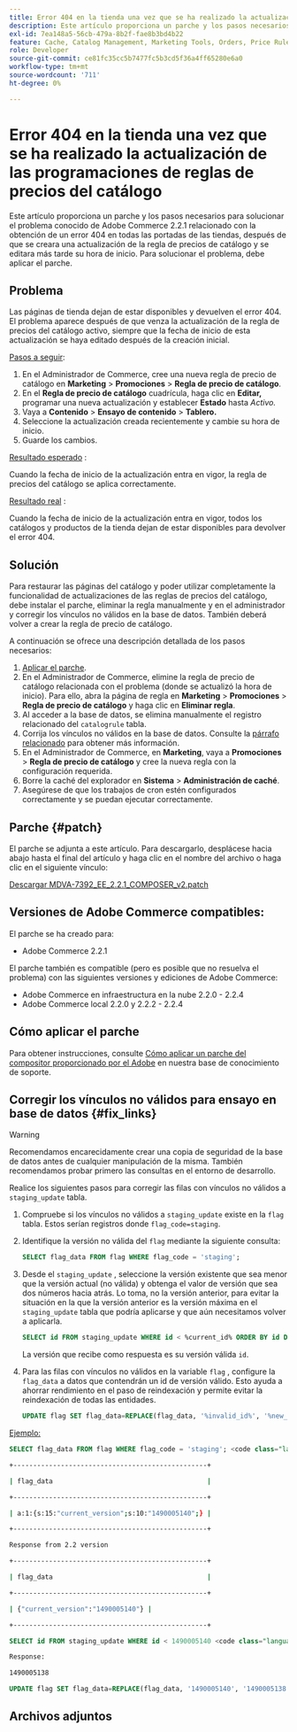 ```yaml
---
title: Error 404 en la tienda una vez que se ha realizado la actualización de las programaciones de reglas de precios del catálogo
description: Este artículo proporciona un parche y los pasos necesarios para solucionar el problema conocido de Adobe Commerce 2.2.1 relacionado con la obtención de un error 404 en todas las portadas de las tiendas, después de que se creara una actualización de la regla de precios de catálogo y se editara más tarde su hora de inicio. Para solucionar el problema, debe aplicar el parche.
exl-id: 7ea148a5-56cb-479a-8b2f-fae8b3bd4b22
feature: Cache, Catalog Management, Marketing Tools, Orders, Price Rules
role: Developer
source-git-commit: ce81fc35cc5b7477fc5b3cd5f36a4ff65280e6a0
workflow-type: tm+mt
source-wordcount: '711'
ht-degree: 0%

---
```


# Error 404 en la tienda una vez que se ha realizado la actualización de las programaciones de reglas de precios del catálogo

Este artículo proporciona un parche y los pasos necesarios para solucionar el problema conocido de Adobe Commerce 2.2.1 relacionado con la obtención de un error 404 en todas las portadas de las tiendas, después de que se creara una actualización de la regla de precios de catálogo y se editara más tarde su hora de inicio. Para solucionar el problema, debe aplicar el parche.

## Problema

Las páginas de tienda dejan de estar disponibles y devuelven el error 404. El problema aparece después de que venza la actualización de la regla de precios del catálogo activo, siempre que la fecha de inicio de esta actualización se haya editado después de la creación inicial.

<u>Pasos a seguir</u>:

1. En el Administrador de Commerce, cree una nueva regla de precio de catálogo en **Marketing** > **Promociones** > **Regla de precio de catálogo**.
1. En el **Regla de precio de catálogo** cuadrícula, haga clic en **Editar,** programar una nueva actualización y establecer **Estado** hasta *Activo.*
1. Vaya a **Contenido** > **Ensayo de contenido** > **Tablero.**
1. Seleccione la actualización creada recientemente y cambie su hora de inicio.
1. Guarde los cambios.

<u>Resultado esperado</u> :

Cuando la fecha de inicio de la actualización entra en vigor, la regla de precios del catálogo se aplica correctamente.

<u>Resultado real</u> :

Cuando la fecha de inicio de la actualización entra en vigor, todos los catálogos y productos de la tienda dejan de estar disponibles para devolver el error 404.

## Solución

Para restaurar las páginas del catálogo y poder utilizar completamente la funcionalidad de actualizaciones de las reglas de precios del catálogo, debe instalar el parche, eliminar la regla manualmente y en el administrador y corregir los vínculos no válidos en la base de datos. También deberá volver a crear la regla de precio de catálogo.

A continuación se ofrece una descripción detallada de los pasos necesarios:

1. [Aplicar el parche](#patch).
1. En el Administrador de Commerce, elimine la regla de precio de catálogo relacionada con el problema (donde se actualizó la hora de inicio). Para ello, abra la página de regla en **Marketing** > **Promociones** > **Regla de precio de catálogo** y haga clic en **Eliminar regla**.
1. Al acceder a la base de datos, se elimina manualmente el registro relacionado del `catalogrule` tabla.
1. Corrija los vínculos no válidos en la base de datos. Consulte la [párrafo relacionado](#fix_links) para obtener más información.
1. En el Administrador de Commerce, en **Marketing**, vaya a **Promociones** > **Regla de precio de catálogo** y cree la nueva regla con la configuración requerida.
1. Borre la caché del explorador en **Sistema** > **Administración de caché**.
1. Asegúrese de que los trabajos de cron estén configurados correctamente y se puedan ejecutar correctamente.

## Parche {#patch}

El parche se adjunta a este artículo. Para descargarlo, desplácese hacia abajo hasta el final del artículo y haga clic en el nombre del archivo o haga clic en el siguiente vínculo:

[Descargar MDVA-7392\_EE\_2.2.1\_COMPOSER\_v2.patch](assets/MDVA-7392_EE_2.2.1_COMPOSER_v2.patch.zip)

## Versiones de Adobe Commerce compatibles:

El parche se ha creado para:

* Adobe Commerce 2.2.1

El parche también es compatible (pero es posible que no resuelva el problema) con las siguientes versiones y ediciones de Adobe Commerce:

* Adobe Commerce en infraestructura en la nube 2.2.0 - 2.2.4
* Adobe Commerce local 2.2.0 y 2.2.2 - 2.2.4

## Cómo aplicar el parche

Para obtener instrucciones, consulte [Cómo aplicar un parche del compositor proporcionado por el Adobe](/help/how-to/general/how-to-apply-a-composer-patch-provided-by-magento.md) en nuestra base de conocimiento de soporte.

## Corregir los vínculos no válidos para ensayo en base de datos {#fix_links}

>[!WARNING]
>
>Recomendamos encarecidamente crear una copia de seguridad de la base de datos antes de cualquier manipulación de la misma. También recomendamos probar primero las consultas en el entorno de desarrollo.

Realice los siguientes pasos para corregir las filas con vínculos no válidos a `staging_update` tabla.

1. Compruebe si los vínculos no válidos a `staging_update` existe en la `flag` tabla. Estos serían registros donde `flag_code=staging`.
1. Identifique la versión no válida del `flag` mediante la siguiente consulta:

   ```sql
   SELECT flag_data FROM flag WHERE flag_code = 'staging';
   ```

1. Desde el `staging_update` , seleccione la versión existente que sea menor que la versión actual (no válida) y obtenga el valor de versión que sea dos números hacia atrás. Lo toma, no la versión anterior, para evitar la situación en la que la versión anterior es la versión máxima en el `staging_update` tabla que podría aplicarse y que aún necesitamos volver a aplicarla.

   ```sql
   SELECT id FROM staging_update WHERE id < %current_id% ORDER BY id DESC LIMIT 1, 1
   ```

   La versión que recibe como respuesta es su versión válida `id`.

1. Para las filas con vínculos no válidos en la variable `flag` , configure la `flag_data` a datos que contendrán un id de versión válido. Esto ayuda a ahorrar rendimiento en el paso de reindexación y permite evitar la reindexación de todas las entidades.

   ```sql
   UPDATE flag SET flag_data=REPLACE(flag_data, '%invalid_id%', '%new_valid_id%') WHERE flag_code='staging';
   ```

<u>Ejemplo:</u>

```sql
SELECT flag_data FROM flag WHERE flag_code = 'staging'; <code class="language-bash">Response < 2.2 version</code>
```

```bash
+-------------------------------------------------+
```

```bash
| flag_data                                       |
```

```bash
+-------------------------------------------------+
```

```bash
| a:1:{s:15:"current_version";s:10:"1490005140";} |
```

```bash
+-------------------------------------------------+
```

```bash
Response from 2.2 version
```

```bash
+-------------------------------------------------+
```

```bash
| flag_data                                       |
```

```bash
+-------------------------------------------------+
```

```bash
| {"current_version":"1490005140"} |
```

```bash
+-------------------------------------------------+
```

```sql
SELECT id FROM staging_update WHERE id < 1490005140 <code class="language-sql">ORDER BY id DESC LIMIT 1, 1</code>;
```

```bash
Response:
```

```bash
1490005138
```

```sql
UPDATE flag SET flag_data=REPLACE(flag_data, '1490005140', '1490005138') WHERE flag_code='staging';
```

## Archivos adjuntos
